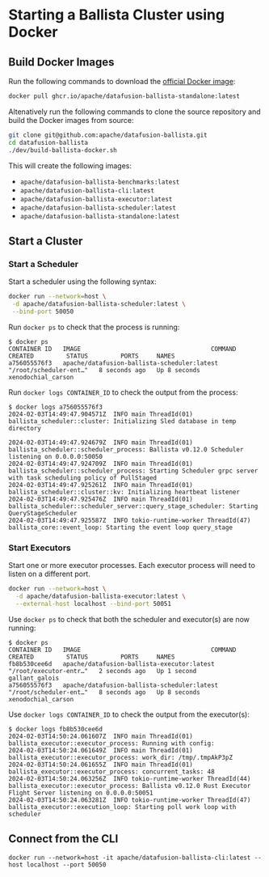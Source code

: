 <!---
  Licensed to the Apache Software Foundation (ASF) under one
  or more contributor license agreements.  See the NOTICE file
  distributed with this work for additional information
  regarding copyright ownership.  The ASF licenses this file
  to you under the Apache License, Version 2.0 (the
  "License"); you may not use this file except in compliance
  with the License.  You may obtain a copy of the License at

    http://www.apache.org/licenses/LICENSE-2.0

  Unless required by applicable law or agreed to in writing,
  software distributed under the License is distributed on an
  "AS IS" BASIS, WITHOUT WARRANTIES OR CONDITIONS OF ANY
  KIND, either express or implied.  See the License for the
  specific language governing permissions and limitations
  under the License.
-->

# Starting a Ballista Cluster using Docker

## Build Docker Images

Run the following commands to download the [official Docker image](https://github.com/apache/datafusion-ballista/pkgs/container/datafusion-ballista-standalone):

```bash
docker pull ghcr.io/apache/datafusion-ballista-standalone:latest
```

Altenatively run the following commands to clone the source repository and build the Docker images from source:

```bash
git clone git@github.com:apache/datafusion-ballista.git
cd datafusion-ballista
./dev/build-ballista-docker.sh
```

This will create the following images:

- `apache/datafusion-ballista-benchmarks:latest`
- `apache/datafusion-ballista-cli:latest`
- `apache/datafusion-ballista-executor:latest`
- `apache/datafusion-ballista-scheduler:latest`
- `apache/datafusion-ballista-standalone:latest`

## Start a Cluster

### Start a Scheduler

Start a scheduler using the following syntax:

```bash
docker run --network=host \
 -d apache/datafusion-ballista-scheduler:latest \
 --bind-port 50050
```

Run `docker ps` to check that the process is running:

```
$ docker ps
CONTAINER ID   IMAGE                                    COMMAND                  CREATED         STATUS         PORTS     NAMES
a756055576f3   apache/datafusion-ballista-scheduler:latest   "/root/scheduler-ent…"   8 seconds ago   Up 8 seconds             xenodochial_carson
```

Run `docker logs CONTAINER_ID` to check the output from the process:

```
$ docker logs a756055576f3
2024-02-03T14:49:47.904571Z  INFO main ThreadId(01) ballista_scheduler::cluster: Initializing Sled database in temp directory

2024-02-03T14:49:47.924679Z  INFO main ThreadId(01) ballista_scheduler::scheduler_process: Ballista v0.12.0 Scheduler listening on 0.0.0.0:50050
2024-02-03T14:49:47.924709Z  INFO main ThreadId(01) ballista_scheduler::scheduler_process: Starting Scheduler grpc server with task scheduling policy of PullStaged
2024-02-03T14:49:47.925261Z  INFO main ThreadId(01) ballista_scheduler::cluster::kv: Initializing heartbeat listener
2024-02-03T14:49:47.925476Z  INFO main ThreadId(01) ballista_scheduler::scheduler_server::query_stage_scheduler: Starting QueryStageScheduler
2024-02-03T14:49:47.925587Z  INFO tokio-runtime-worker ThreadId(47) ballista_core::event_loop: Starting the event loop query_stage
```

### Start Executors

Start one or more executor processes. Each executor process will need to listen on a different port.

```bash
docker run --network=host \
  -d apache/datafusion-ballista-executor:latest \
  --external-host localhost --bind-port 50051
```

Use `docker ps` to check that both the scheduler and executor(s) are now running:

```
$ docker ps
CONTAINER ID   IMAGE                                    COMMAND                  CREATED         STATUS         PORTS     NAMES
fb8b530cee6d   apache/datafusion-ballista-executor:latest    "/root/executor-entr…"   2 seconds ago   Up 1 second              gallant_galois
a756055576f3   apache/datafusion-ballista-scheduler:latest   "/root/scheduler-ent…"   8 seconds ago   Up 8 seconds             xenodochial_carson
```

Use `docker logs CONTAINER_ID` to check the output from the executor(s):

```
$ docker logs fb8b530cee6d
2024-02-03T14:50:24.061607Z  INFO main ThreadId(01) ballista_executor::executor_process: Running with config:
2024-02-03T14:50:24.061649Z  INFO main ThreadId(01) ballista_executor::executor_process: work_dir: /tmp/.tmpAkP3pZ
2024-02-03T14:50:24.061655Z  INFO main ThreadId(01) ballista_executor::executor_process: concurrent_tasks: 48
2024-02-03T14:50:24.063256Z  INFO tokio-runtime-worker ThreadId(44) ballista_executor::executor_process: Ballista v0.12.0 Rust Executor Flight Server listening on 0.0.0.0:50051
2024-02-03T14:50:24.063281Z  INFO tokio-runtime-worker ThreadId(47) ballista_executor::execution_loop: Starting poll work loop with scheduler
```

## Connect from the CLI

```shell
docker run --network=host -it apache/datafusion-ballista-cli:latest --host localhost --port 50050
```
